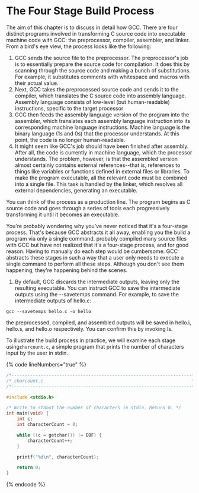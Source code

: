 # The Four Stage Build Process

The aim of this chapter is to discuss in detail how GCC. There are four distinct programs involved in transforming C source code into executable machine code with GCC: the preprocessor, compiler, assembler, and linker. From a bird's eye view, the process looks like the following:&#x20;

1. GCC sends the source file to the preprocessor. The preprocessor's job is to essentially prepare the source code for compilation. It does this by scanning through the source code and making a bunch of substitutions. For example, it substitutes comments with whitespace and macros with their actual value.&#x20;
2. Next, GCC takes the preprocessed source code and sends it to the compiler, which translates the C source code into assembly language. Assembly language consists of low-level (but human-readable) instructions, specific to the target processor
3. GCC then feeds the assembly language version of the program into the assembler, which translates each assembly language instruction into its corresponding machine language instructions. Machine language is the binary language (1s and 0s) that the processor understands. At this point, the code is no longer human-readable.&#x20;
4. It might seem like GCC's job should have been finished after assembly. After all, the code is currently in machine language, which the processor understands. The problem, however, is that the assembled version almost certainly contains external references--that is, references to things like variables or functions defined in external files or libraries. To make the program executable, all the relevant code must be combined into a single file. This task is handled by the linker, which resolves all external dependencies, generating an executable.&#x20;

You can think of the process as a production line. The program begins as C source code and goes through a series of tools each progressively transforming it until it becomes an executable.&#x20;



You're probably wondering why you've never noticed that it's a four-stage process. That's because GCC abstracts it all away, enabling you the build a program via only a single command. probably compiled many source files with GCC but have not realized that it's a four-stage process, and for good reason. Having to manually do each step would be cumbersome. GCC abstracts these stages in such a way that a user only needs to execute a single command to perform all these steps. Although you don't see them happening, they're happening behind the scenes.&#x20;

1. By default, GCC discards the intermediate outputs, leaving only the resulting executable.  You can instruct GCC to save the intermediate outputs using the --savetemps command. For example, to save the intermediate outputs of hello.c:&#x20;

```
gcc --savetemps hello.c -o hello
```

the preprocessed, compiled, and assembled outputs will be saved in hello.i, hello.s, and hello.o respectively. You can confirm this by invoking ls.

To illustrate the build process in practice, we will examine each stage using`charcount.c`, a simple program that prints the number of characters input by the user in stdin. &#x20;

{% code lineNumbers="true" %}
```c
/*--------------------------------------------------------------------*/
/* charcount.c                                                        */
/*--------------------------------------------------------------------*/

#include <stdio.h>

/* Write to stdout the number of characters in stdin. Return 0. */
int main(void) {
    int c;
    int characterCount = 0;

    while ((c = getchar()) != EOF) {
        characterCount++;
    }   

    printf("%d\n", characterCount);

    return 0;
}

```
{% endcode %}





